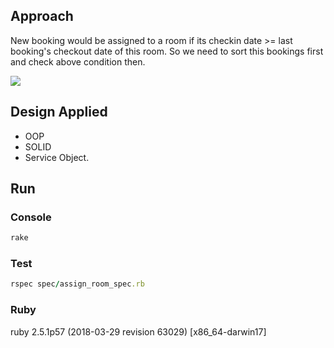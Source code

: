 ## Approach
New booking would be assigned to a room if its checkin date >= last booking's checkout date of this room.
So we need to sort this bookings first and check above condition then.

![](https://i.ibb.co/mqp9cC8/Hi-nh-a-nh-PNG.png)
## Design Applied
- OOP
- SOLID
- Service Object.

## Run
### Console
```ruby
rake
```

### Test
```ruby
rspec spec/assign_room_spec.rb
```

### Ruby
ruby 2.5.1p57 (2018-03-29 revision 63029) [x86_64-darwin17]

